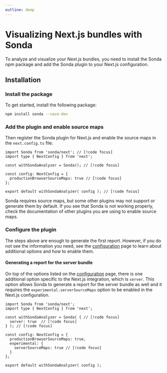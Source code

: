 ```yaml
---
outline: deep
---
```


# Visualizing Next.js bundles with Sonda

To analyze and visualize your Next.js bundles, you need to install the Sonda npm package and add the Sonda plugin to your Next.js configuration.

## Installation

### Install the package

To get started, install the following package:

```bash
npm install sonda --save-dev
```

### Add the plugin and enable source maps

Then register the Sonda plugin for Next.js and enable the source maps in the `next.config.ts` file.

```js{1,4,7,10}
import Sonda from 'sonda/next'; // [!code focus]
import type { NextConfig } from 'next';

const withSondaAnalyzer = Sonda(); // [!code focus]

const config: NextConfig = {
  productionBrowserSourceMaps: true // [!code focus]
};

export default withSondaAnalyzer( config ); // [!code focus]
```

Sonda requires source maps, but some other plugins may not support or generate them by default. If you see that Sonda is not working properly, check the documentation of other plugins you are using to enable source maps.

### Configure the plugin

The steps above are enough to generate the first report. However, if you do not see the information you need, see the [configuration](/configuration) page to learn about additional options and how to enable them.

#### Generating a report for the server bundle

On top of the options listed on the [configuration](/configuration) page, there is one additional option specific to the Next.js integration, which is `server`. This option allows Sonda to generate a report for the server bundle as well and it requires the `experimental.serverSourceMaps` option to be enabled in the Next.js configuration.

```js{4-6,11}
import Sonda from 'sonda/next';
import type { NextConfig } from 'next';

const withSondaAnalyzer = Sonda( { // [!code focus]
  server: true  // [!code focus]
} ); // [!code focus]

const config: NextConfig = {
  productionBrowserSourceMaps: true,
  experimental: {
    serverSourceMaps: true // [!code focus]
  }
};

export default withSondaAnalyzer( config );
```
